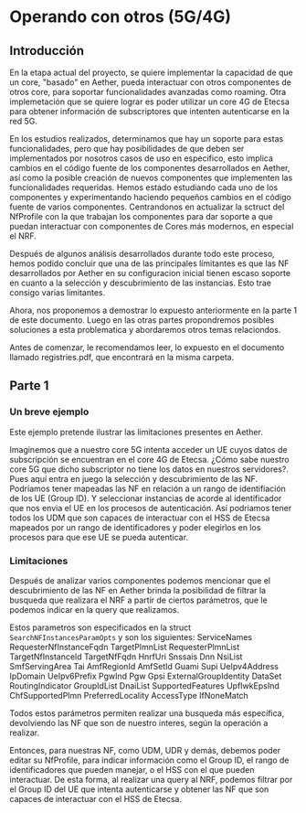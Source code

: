 # Operando con otros (5G/4G)

## Introducción

En la etapa actual del proyecto, se quiere implementar la capacidad de que un core, "basado" en Aether, pueda interactuar con otros componentes de otros core, para soportar funcionalidades avanzadas como roaming. Otra implemetación que se quiere lograr es poder utilizar un core 4G de Etecsa para obtener información de subscriptores que intenten autenticarse en la red 5G.

En los estudios realizados, determinamos que hay un soporte para estas funcionalidades, pero que hay posibilidades de que deben ser implementados por nosotros casos de uso en especifico, esto implica cambios en el código fuente de los componentes desarrollados en Aether, así como la posible creación de nuevos componentes que implementen las funcionalidades requeridas. Hemos estado estudiando cada uno de los componentes y experimentando haciendo pequeños cambios en el código fuente de varios componentes. Centrandonos en actualizar la sctruct del NfProfile con la que trabajan los componentes para dar soporte a que puedan interactuar con componentes de Cores más modernos, en especial el NRF.

Después de algunos análisis desarrollados durante todo este proceso, hemos podido concluir que una de las principales límitantes es que las NF desarrollados por Aether en su configuracion inicial tienen escaso soporte en cuanto a la selección y descubrimiento de las instancias. Esto trae consigo varias limitantes.

Ahora, nos proponemos a demostrar lo expuesto anteriormente en la parte 1 de este documento. Luego en las otras partes propondremos posibles soluciones a esta problematica y abordaremos otros temas relaciondos.

Antes de comenzar, le recomendamos leer, lo expuesto en el documento llamado registries.pdf, que encontrará en la misma carpeta.

## Parte 1

### Un breve ejemplo

Este ejemplo pretende ilustrar las limitaciones presentes en Aether.

Imaginemos que a nuestro core 5G intenta acceder un UE cuyos datos de subscripción se encuentran en el core 4G de Etecsa. ¿Cómo sabe nuestro core 5G que dicho subscriptor no tiene los datos en nuestros servidores?. Pues aquí entra en juego la selección y descubrimiento de las NF. Podríamos tener mapeadas las NF en relación a un rango de identifiación de los UE (Group ID). Y seleccionar instancias de acorde al identificador que nos envia el UE en los procesos de autenticación. Así podriamos tener todos los UDM que son capaces de interactuar con el HSS de Etecsa mapeados por un rango de identificadores y poder elegirlos en los procesos para que ese UE se pueda autenticar.

### Limitaciones

Después de analizar varios componentes podemos mencionar que el descubrimiento de las NF en Aether brinda la posibilidad de filtrar la busqueda que realizara el NRF a partir de ciertos parámetros, que le podemos indicar en la query que realizamos.

Estos parametros son especificados en la struct `SearchNFInstancesParamOpts` y son los siguientes:
ServiceNames
RequesterNfInstanceFqdn
TargetPlmnList
RequesterPlmnList
TargetNfInstanceId
TargetNfFqdn
HnrfUri
Snssais
Dnn
NsiList
SmfServingArea
Tai
AmfRegionId
AmfSetId
Guami
Supi
UeIpv4Address
IpDomain
UeIpv6Prefix
PgwInd
Pgw
Gpsi
ExternalGroupIdentity
DataSet
RoutingIndicator
GroupIdList
DnaiList
SupportedFeatures
UpfIwkEpsInd
ChfSupportedPlmn
PreferredLocality
AccessType
IfNoneMatch

Todos estos parámetros permiten realizar una busqueda más específica, devolviendo las NF que son de nuestro interes, según la operación a realizar.

Entonces, para nuestras NF, como UDM, UDR y demás, debemos poder editar su NfProfile, para indicar información como el Group ID, el rango de identificadores que pueden manejar, o el HSS con el que pueden interactuar. De esta forma, al realizar una query al NRF, podemos filtrar por el Group ID del UE que intenta autenticarse y obtener las NF que son capaces de interactuar con el HSS de Etecsa.

